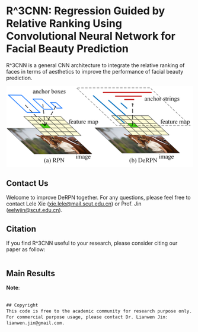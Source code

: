 # R^3CNN: Regression Guided by Relative Ranking Using Convolutional Neural Network for Facial Beauty Prediction

R^3CNN is a general CNN architecture to integrate the relative ranking of faces in terms of aesthetics to improve the performance of facial beauty prediction.

<div align="center"><img src="https://github.com/HCIILAB/DeRPN/blob/master/schema.png" width="600" ></div>

## Contact Us
Welcome to improve DeRPN together. For any questions, please feel free to contact Lele Xie (xie.lele@mail.scut.edu.cn) or Prof. Jin (eelwjin@scut.edu.cn).

## Citation
If you find R^3CNN useful to your research, please consider citing our paper as follow:
```
```
## Main Results
**Note**: 


```

## Copyright
This code is free to the academic community for research purpose only. For commercial purpose usage, please contact Dr. Lianwen Jin: lianwen.jin@gmail.com.
